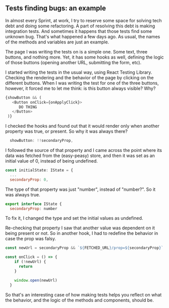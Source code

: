 ## Tests finding bugs: an example

In almost every Sprint, at work, I try to reserve some space for solving tech debt and doing some refactoring. A part of resolving this debt is making integration tests. And sometimes it happens that those tests find some unknown bug. That's what happened a few days ago. As usual, the names of the methods and variables are just an example.

The page I was writing the tests on is a simple one. Some text, three buttons, and nothing more. Yet, it has some hooks as well, defining the logic of those buttons (opening another URL, submitting the form, etc).

I started writing the tests in the usual way, using React Testing Library. Checking the rendering and the behavior of the page by clicking on the different buttons. When I was writing the test for one of the three buttons, however, it forced me to let me think: is this button always visible? Why?

```js
{showButton && (
   <Button onClick={onApplyClick}>
      DO THING
   </Button>
 )}
```

I checked the hooks and found out that it would render only when another property was true, or present. So why it was always there?

```js
  showButton: !!secondaryProp,
```

I followed the source of that property and I came across the point where its data was fetched from the (easy-peasy) store, and then it was set as an initial value of 0, instead of being undefined.

```js
const initialState: IState = {
  ...
  secondaryProp: 0,
```

The type of that property was just "number", instead of "number?". So it was always true.

```js
export interface IState {
  secondaryProp: number
```

To fix it, I changed the type and set the initial values as undefined. 

Re-checking that property I saw that another value was dependent on it being present or not. So in another hook, I had to redefine the behavior in case the prop was falsy.

```js
const newUrl = secondaryProp && `${FETCHED_URL}/prop=${secondaryProp}`

const onClick = () => {
    if (!newUrl) {
      return
    }

    window.open(newUrl)
  }
```

So that's an interesting case of how making tests helps you reflect on what the behavior, and the logic of the methods and components, should be.
